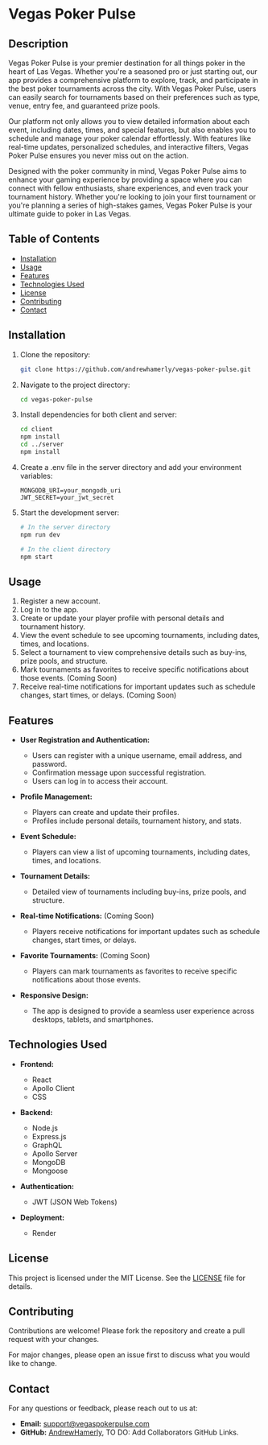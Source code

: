 # Vegas Poker Pulse

## Description
Vegas Poker Pulse is your premier destination for all things poker in the heart of Las Vegas. Whether you're a seasoned pro or just starting out, our app provides a comprehensive platform to explore, track, and participate in the best poker tournaments across the city. With Vegas Poker Pulse, users can easily search for tournaments based on their preferences such as type, venue, entry fee, and guaranteed prize pools.

Our platform not only allows you to view detailed information about each event, including dates, times, and special features, but also enables you to schedule and manage your poker calendar effortlessly. With features like real-time updates, personalized schedules, and interactive filters, Vegas Poker Pulse ensures you never miss out on the action.

Designed with the poker community in mind, Vegas Poker Pulse aims to enhance your gaming experience by providing a space where you can connect with fellow enthusiasts, share experiences, and even track your tournament history. Whether you're looking to join your first tournament or you're planning a series of high-stakes games, Vegas Poker Pulse is your ultimate guide to poker in Las Vegas.

## Table of Contents
- [Installation](#installation)
- [Usage](#usage)
- [Features](#features)
- [Technologies Used](#technologies-used)
- [License](#license)
- [Contributing](#contributing)
- [Contact](#contact)

## Installation

1. Clone the repository:
   ```sh
   git clone https://github.com/andrewhamerly/vegas-poker-pulse.git
   ```
2. Navigate to the project directory:
   ```sh
   cd vegas-poker-pulse
   ```
3. Install dependencies for both client and server:
   ```sh
   cd client
   npm install
   cd ../server
   npm install
   ```

4. Create a .env file in the server directory and add your environment variables:
   ```env
   MONGODB_URI=your_mongodb_uri
   JWT_SECRET=your_jwt_secret
   ```

5. Start the development server:
   ```sh
   # In the server directory
   npm run dev

   # In the client directory
   npm start
   ```

## Usage
1. Register a new account.
2. Log in to the app.
3. Create or update your player profile with personal details and tournament history.
4. View the event schedule to see upcoming tournaments, including dates, times, and locations.
5. Select a tournament to view comprehensive details such as buy-ins, prize pools, and structure.
6. Mark tournaments as favorites to receive specific notifications about those events. (Coming Soon)
7. Receive real-time notifications for important updates such as schedule changes, start times, or delays. (Coming Soon)

## Features
- **User Registration and Authentication:**
  - Users can register with a unique username, email address, and password.
  - Confirmation message upon successful registration.
  - Users can log in to access their account.

- **Profile Management:**
  - Players can create and update their profiles.
  - Profiles include personal details, tournament history, and stats.

- **Event Schedule:**
  - Players can view a list of upcoming tournaments, including dates, times, and locations.

- **Tournament Details:**
  - Detailed view of tournaments including buy-ins, prize pools, and structure.

- **Real-time Notifications:** (Coming Soon)
  - Players receive notifications for important updates such as schedule changes, start times, or delays.

- **Favorite Tournaments:** (Coming Soon)
  - Players can mark tournaments as favorites to receive specific notifications about those events.

- **Responsive Design:**
  - The app is designed to provide a seamless user experience across desktops, tablets, and smartphones.

## Technologies Used
- **Frontend:**
  - React
  - Apollo Client
  - CSS

- **Backend:**
  - Node.js
  - Express.js
  - GraphQL
  - Apollo Server
  - MongoDB
  - Mongoose

- **Authentication:**
  - JWT (JSON Web Tokens)

- **Deployment:**
  - Render

## License
This project is licensed under the MIT License. See the [LICENSE](LICENSE) file for details.

## Contributing
Contributions are welcome! Please fork the repository and create a pull request with your changes. 

For major changes, please open an issue first to discuss what you would like to change.

## Contact
For any questions or feedback, please reach out to us at:
- **Email:** support@vegaspokerpulse.com
- **GitHub:** [AndrewHamerly](https://github.com/andrewhamerly), TO DO: Add Collaborators GitHub Links.

